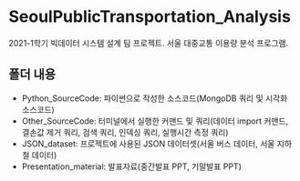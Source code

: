 # SeoulPublicTransportation_Analysis
2021-1학기 빅데이터 시스템 설계 팀 프로젝트. 서울 대중교통 이용량 분석 프로그램.

## 폴더 내용
* Python_SourceCode: 파이썬으로 작성한 소스코드(MongoDB 쿼리 및 시각화 소스코드)
* Other_SourceCode: 터미널에서 실행한 커맨드 및 쿼리(데이터 import 커맨드, 결손값 제거 쿼리, 검색 쿼리, 인덱싱 쿼리, 실행시간 측정 쿼리)
* JSON_dataset: 프로젝트에 사용된 JSON 데이터셋(서울 버스 데이터, 서울 지하철 데이터)
* Presentation_material: 발표자료(중간발표 PPT, 기말발표 PPT)
